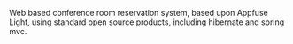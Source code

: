 Web based conference room reservation system, based upon Appfuse Light, using standard open source products, including hibernate and spring mvc.
